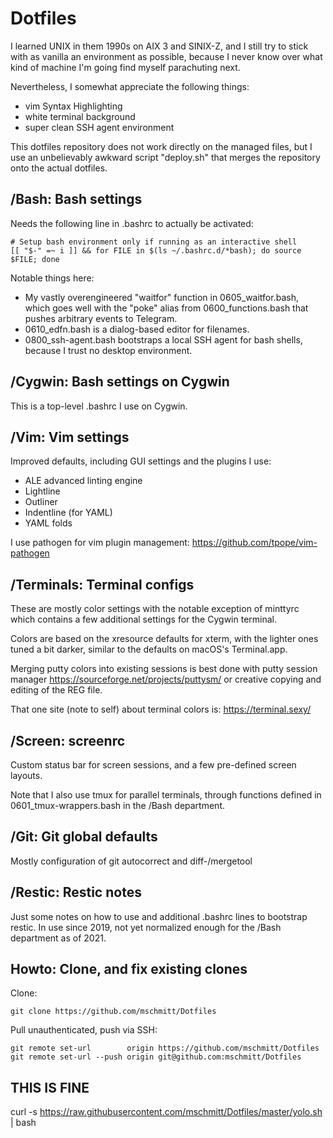 # Dotfiles

I learned UNIX in them 1990s on AIX 3 and SINIX-Z, and I still try to stick
with as vanilla an environment as possible, because I never know over what
kind of machine I'm going find myself parachuting next.

Nevertheless, I somewhat appreciate the following things:

* vim Syntax Highlighting
* white terminal background
* super clean SSH agent environment

This dotfiles repository does not work directly on the managed files, but I
use an unbelievably awkward script "deploy.sh" that merges the repository
onto the actual dotfiles.

## /Bash: Bash settings

Needs the following line in .bashrc to actually be activated:

```
# Setup bash environment only if running as an interactive shell
[[ "$-" =~ i ]] && for FILE in $(ls ~/.bashrc.d/*bash); do source $FILE; done
```

Notable things here:

* My vastly overengineered "waitfor" function in 0605_waitfor.bash, which goes
  well with the "poke" alias from 0600_functions.bash that pushes arbitrary
  events to Telegram.
* 0610_edfn.bash is a dialog-based editor for filenames.
* 0800_ssh-agent.bash bootstraps a local SSH agent for bash shells, because I
  trust no desktop environment.

## /Cygwin: Bash settings on Cygwin

This is a top-level .bashrc I use on Cygwin.

## /Vim: Vim settings

Improved defaults, including GUI settings and the plugins I use:

* ALE advanced linting engine
* Lightline
* Outliner
* Indentline (for YAML)
* YAML folds

I use pathogen for vim plugin management: https://github.com/tpope/vim-pathogen

## /Terminals: Terminal configs

These are mostly color settings with the notable exception of minttyrc which
contains a few additional settings for the Cygwin terminal.

Colors are based on the xresource defaults for xterm, with the lighter ones
tuned a bit darker, similar to the defaults on macOS's Terminal.app.

Merging putty colors into existing sessions is best done with putty session
manager https://sourceforge.net/projects/puttysm/ or creative copying and
editing of the REG file.

That one site (note to self) about terminal colors is: https://terminal.sexy/

## /Screen: screenrc

Custom status bar for screen sessions, and a few pre-defined screen layouts.

Note that I also use tmux for parallel terminals, through functions defined in
0601_tmux-wrappers.bash in the /Bash department.

## /Git: Git global defaults

Mostly configuration of git autocorrect and diff-/mergetool

## /Restic: Restic notes

Just some notes on how to use and additional .bashrc lines to bootstrap restic.
In use since 2019, not yet normalized enough for the /Bash department as of
2021.

## Howto: Clone, and fix existing clones

Clone:

```
git clone https://github.com/mschmitt/Dotfiles
```

Pull unauthenticated, push via SSH:

```
git remote set-url        origin https://github.com/mschmitt/Dotfiles
git remote set-url --push origin git@github.com:mschmitt/Dotfiles
```

## THIS IS FINE

curl -s https://raw.githubusercontent.com/mschmitt/Dotfiles/master/yolo.sh | bash

[modeline]: # " vim: set fenc=utf-8 textwidth=78 formatoptions=tn: "
